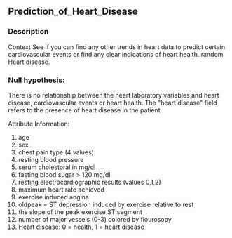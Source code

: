 ## Prediction_of_Heart_Disease
### Description
Context
See if you can find any other trends in heart data to predict certain cardiovascular events or find any clear indications of heart health.
random
Heart disease.
### Null hypothesis:
There is no relationship between the heart laboratory variables and heart disease, cardiovascular events or heart health.
The "heart disease" field refers to the presence of heart disease in the patient

Attribute Information:
1.	age
2.	sex
3.	chest pain type (4 values)
4.	resting blood pressure
5.	serum cholestoral in mg/dl
6.	fasting blood sugar > 120 mg/dl
7.	resting electrocardiographic results (values 0,1,2)
8.	maximum heart rate achieved
9.	exercise induced angina
10.	oldpeak = ST depression induced by exercise relative to rest
11.	the slope of the peak exercise ST segment
12.	number of major vessels (0-3) colored by flourosopy
13.	Heart disease: 0 = health, 1 = heart disease


